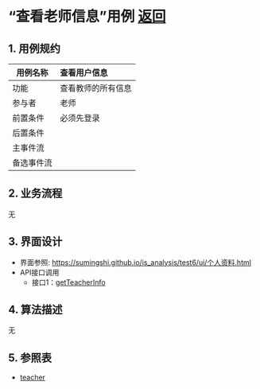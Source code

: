 ﻿﻿<!-- markdownlint-disable MD033-->
<!-- 禁止MD033类型的警告 https://www.npmjs.com/package/markdownlint -->

# “查看老师信息”用例 [返回](../README.md)
## 1. 用例规约

|用例名称|查看用户信息|
|-------|:-------------|
|功能|查看教师的所有信息|
|参与者|老师|
|前置条件|必须先登录|
|后置条件| |
|主事件流| |
|备选事件流| |

## 2. 业务流程
无

## 3. 界面设计
- 界面参照: https://sumingshi.github.io/is_analysis/test6/ui/个人资料.html
- API接口调用
    - 接口1：[getTeacherInfo](../接口/getTeacherInfo.md)

## 4. 算法描述
无
    
## 5. 参照表
- [teacher](../数据库设计.md/#teacher)
